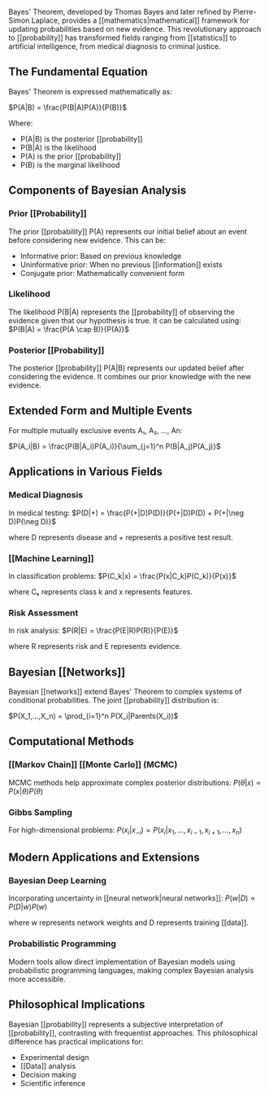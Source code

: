 Bayes' Theorem, developed by Thomas Bayes and later refined by Pierre-Simon Laplace, provides a [[mathematics|mathematical]] framework for updating probabilities based on new evidence. This revolutionary approach to [[probability]] has transformed fields ranging from [[statistics]] to artificial intelligence, from medical diagnosis to criminal justice.

## The Fundamental Equation

Bayes' Theorem is expressed mathematically as:

$P(A|B) = \frac{P(B|A)P(A)}{P(B)}$

Where:

- P(A|B) is the posterior [[probability]]
- P(B|A) is the likelihood
- P(A) is the prior [[probability]]
- P(B) is the marginal likelihood

## Components of Bayesian Analysis

### Prior [[Probability]]

The prior [[probability]] P(A) represents our initial belief about an event before considering new evidence. This can be:

- Informative prior: Based on previous knowledge
- Uninformative prior: When no previous [[information]] exists
- Conjugate prior: Mathematically convenient form

### Likelihood

The likelihood P(B|A) represents the [[probability]] of observing the evidence given that our hypothesis is true. It can be calculated using: $P(B|A) = \frac{P(A \cap B)}{P(A)}$

### Posterior [[Probability]]

The posterior [[probability]] P(A|B) represents our updated belief after considering the evidence. It combines our prior knowledge with the new evidence.

## Extended Form and Multiple Events

For multiple mutually exclusive events A₁, A₂, ..., An:

$P(A_i|B) = \frac{P(B|A_i)P(A_i)}{\sum_{j=1}^n P(B|A_j)P(A_j)}$

## Applications in Various Fields

### Medical Diagnosis

In medical testing: $P(D|+) = \frac{P(+|D)P(D)}{P(+|D)P(D) + P(+|\neg D)P(\neg D)}$

where D represents disease and + represents a positive test result.

### [[Machine Learning]]

In classification problems: $P(C_k|x) = \frac{P(x|C_k)P(C_k)}{P(x)}$

where Cₖ represents class k and x represents features.

### Risk Assessment

In risk analysis: $P(R|E) = \frac{P(E|R)P(R)}{P(E)}$

where R represents risk and E represents evidence.

## Bayesian [[Networks]]

Bayesian [[networks]] extend Bayes' Theorem to complex systems of conditional probabilities. The joint [[probability]] distribution is:

$P(X_1,...,X_n) = \prod_{i=1}^n P(X_i|Parents(X_i))$

## Computational Methods

### [[Markov Chain]] [[Monte Carlo]] (MCMC)

MCMC methods help approximate complex posterior distributions: $P(\theta|x) \propto P(x|\theta)P(\theta)$

### Gibbs Sampling

For high-dimensional problems: $P(x_i|x_{-i}) = P(x_i|x_1,...,x_{i-1},x_{i+1},...,x_n)$

## Modern Applications and Extensions

### Bayesian Deep Learning

Incorporating uncertainty in [[neural network|neural networks]]: $P(w|D) \propto P(D|w)P(w)$

where w represents network weights and D represents training [[data]].

### Probabilistic Programming

Modern tools allow direct implementation of Bayesian models using probabilistic programming languages, making complex Bayesian analysis more accessible.

## Philosophical Implications

Bayesian [[probability]] represents a subjective interpretation of [[probability]], contrasting with frequentist approaches. This philosophical difference has practical implications for:

- Experimental design
- [[Data]] analysis
- Decision making
- Scientific inference